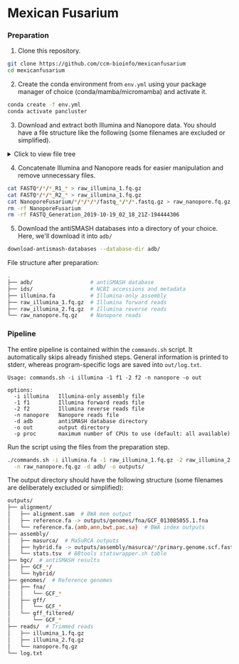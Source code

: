 # Mexican Fusarium

### Preparation

1. Clone this repository.

```bash
git clone https://github.com/ccm-bioinfo/mexicanfusarium
cd mexicanfusarium
```

2. Create the conda environment from `env.yml` using your package manager of
choice (conda/mamba/micromamba) and activate it.

```bash
conda create -f env.yml
conda activate pancluster
```

3. Download and extract both Illumina and Nanopore data. You should have a file
structure like the following (some filenames are excluded or simplified).

<details><summary>Click to view file tree</summary>

```bash
.
├── NanoporeFusarium
│    └── 110823_tricho
│       └── 110823_Tricho
│           └── 110823_Tricho
│               └── 20230811_1436_MN33800_FAT01470_95dd06a8
│                   ├── fastq_fail
│                   │   ├── barcode07
│                   │   │   └── FAT01470_fail_barcode07_*.fastq.gz
│                   │   └── unclassified
│                   │       └── FAT01470_fail_unclassified_*.fastq.gz
│                   └── fastq_pass
│                       ├── barcode07
│                       │   └── FAT01470_pass_barcode07_*.fastq.gz
│                       └── unclassified
│                           └── FAT01470_pass_unclassified_*.fastq.gz
├── FASTQ_Generation_2019-10-19_02_18_21Z-194444306
│   ├── AH1FT1SS01_L001-ds.0e3d87a0edc141e7bd6615bf4de21d02
│   │   ├── AH1FT1SS01_S1_L001_R1_001.fastq.gz
│   │   └── AH1FT1SS01_S1_L001_R2_001.fastq.gz
│   ├── AH1FT1SS02_L001-ds.e84e63fd8ae04c12835852489bf22550
│   │   ├── AH1FT1SS02_S2_L001_R1_001.fastq.gz
│   │   └── AH1FT1SS02_S2_L001_R2_001.fastq.gz
│   └── AH1FT1SS03_L001-ds.20809b863fc148678b175c25afbc3b9c
│       ├── AH1FT1SS03_S3_L001_R1_001.fastq.gz
│       └── AH1FT1SS03_S3_L001_R2_001.fastq.gz
└── illumina.fa    # Illumina-only assembly
```

</details>

4. Concatenate Illumina and Nanopore reads for easier manipulation and remove
unnecessary files.

```bash
cat FASTQ*/*/*_R1_* > raw_illumina_1.fq.gz
cat FASTQ*/*/*_R2_* > raw_illumina_1.fq.gz
cat NanoporeFusarium/*/*/*/*/fastq_*/*/*.fastq.gz > raw_nanopore.fq.gz
rm -rf NanoporeFusarium
rm -rf FASTQ_Generation_2019-10-19_02_18_21Z-194444306
```

5. Download the antiSMASH databases into a directory of your choice. Here,
we'll download it into `adb/`

```bash
download-antismash-databases --database-dir adb/
```

File structure after preparation:

```bash
.
├── adb/                  # antiSMASH database
├── ids/                  # NCBI accessions and metadata
├── illumina.fa           # Illumina-only assembly
├── raw_illumina_1.fq.gz  # Illumina forward reads
├── raw_illumina_2.fq.gz  # Illumina reverse reads
└── raw_nanopore.fq.gz    # Nanopore reads
```

### Pipeline

The entire pipeline is contained within the `commands.sh` script. It
automatically skips already finished steps. General information is printed to
stderr, whereas program-specific logs are saved into `out/log.txt`.

```text
Usage: commands.sh -i illumina -1 f1 -2 f2 -n nanopore -o out

options:
  -i illumina   Illumina-only assembly file
  -1 f1         Illumina forward reads file
  -2 f2         Illumina reverse reads file
  -n nanopore   Nanopore reads file
  -d adb        antiSMASH database directory
  -o out        output directory
  -p proc       maximum number of CPUs to use (default: all available)
```

Run the script using the files from the preparation step.

```bash
./commands.sh -i illumina.fa -1 raw_illumina_1.fq.gz -2 raw_illumina_2.fq.gz \
  -n raw_nanopore.fq.gz -d adb/ -o outputs/
```

The output directory should have the following structure (some filenames are
deliberately excluded or simplified):

```bash
outputs/
├── alignment/
│   ├── alignment.sam  # BWA mem output
│   ├── reference.fa -> outputs/genomes/fna/GCF_013085055.1.fna
│   └── reference.fa.{amb,ann,bwt,pac,sa}  # BWA index outputs
├── assembly/
│   ├── masurca/  # MaSuRCA outputs
│   ├── hybrid.fa -> outputs/assembly/masurca/*/primary.genome.scf.fasta
│   └── stats.tsv  # BBtools statswrapper.sh table
├── bgc/  # antiSMASH results
│   ├── GCF_*/
│   └── hybrid/
├── genomes/  # Reference genomes
│   ├── fna/
│   │   └── GCF_*
│   ├── gff/
│   │   └── GCF_*
│   └── gff_filtered/
│       └── GCF_*
├── reads/  # Trimmed reads
│   ├── illumina_1.fq.gz
│   ├── illumina_2.fq.gz
│   └── nanopore.fq.gz
└── log.txt
```
